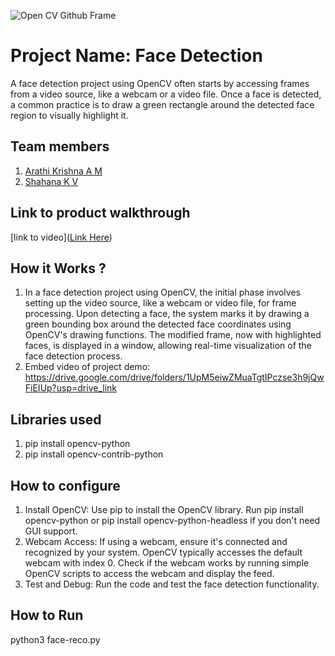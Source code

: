 ![Open CV Github Frame](https://github.com/TH-Activities/saturday-hack-night-template/assets/90635335/78554b37-32b2-4488-a10c-5c68098d7776)



# Project Name: Face Detection 
A face detection project using OpenCV often starts by accessing frames from a video source, like a webcam or a video file. Once a face is detected, a common practice is to draw a green rectangle around the detected face region to visually highlight it.
## Team members
1. [Arathi Krishna A M](https://github.com/arathikrishnaam/arathikrishnaam)
2. [Shahana K V](https://github.com/shahanakv)
## Link to product walkthrough
[link to video]([Link Here](https://drive.google.com/drive/folders/1UpM5eiwZMuaTgtIPczse3h9jQwFiEIUp?usp=drive_link))
## How it Works ?
1. In a face detection project using OpenCV, the initial phase involves setting up the video source, like a webcam or video file, for frame processing. Upon detecting a face, the system marks it by drawing a green bounding box around the detected face coordinates using OpenCV's drawing functions. The modified frame, now with highlighted faces, is displayed in a window, allowing real-time visualization of the face detection process.
2. Embed video of project demo: https://drive.google.com/drive/folders/1UpM5eiwZMuaTgtIPczse3h9jQwFiEIUp?usp=drive_link
## Libraries used
1. pip install opencv-python
2. pip install opencv-contrib-python
## How to configure
1. Install OpenCV: Use pip to install the OpenCV library. Run pip install opencv-python or pip install opencv-python-headless if you don't need GUI support.
2. Webcam Access: If using a webcam, ensure it's connected and recognized by your system. OpenCV typically accesses the default webcam with index 0. Check if the webcam works by running simple OpenCV scripts to access the webcam and display the feed.
3. Test and Debug: Run the code and test the face detection functionality.
## How to Run
python3 face-reco.py
